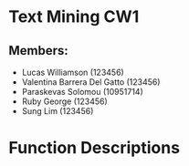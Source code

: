 # Text Mining CW1

## Members:
- Lucas Williamson (123456)
- Valentina Barrera Del Gatto (123456)
- Paraskevas Solomou (10951714)
- Ruby George (123456)
- Sung Lim (123456)


# Function Descriptions


